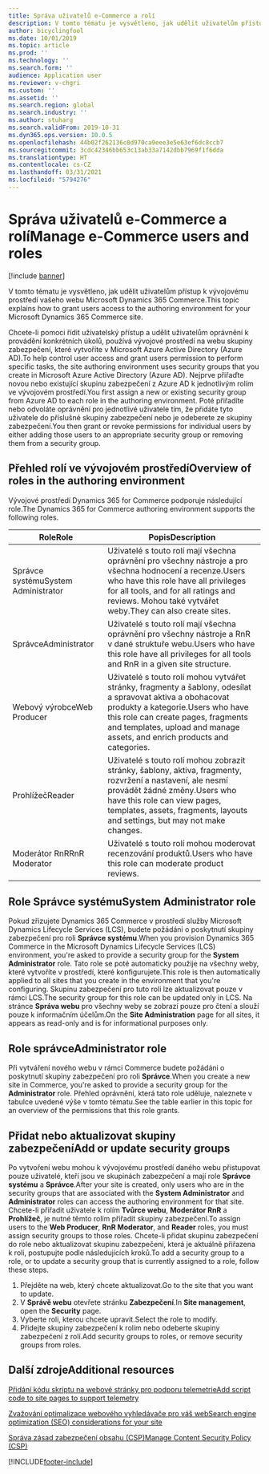 ```yaml
---
title: Správa uživatelů e-Commerce a rolí
description: V tomto tématu je vysvětleno, jak udělit uživatelům přístup k vývojovému prostředí vašeho webu Microsoft Dynamics 365 Commerce.
author: bicyclingfool
ms.date: 10/01/2019
ms.topic: article
ms.prod: ''
ms.technology: ''
ms.search.form: ''
audience: Application user
ms.reviewer: v-chgri
ms.custom: ''
ms.assetid: ''
ms.search.region: global
ms.search.industry: ''
ms.author: stuharg
ms.search.validFrom: 2019-10-31
ms.dyn365.ops.version: 10.0.5
ms.openlocfilehash: 44b02f262136c0d970ca9eee3e5e63ef6dc8ccb7
ms.sourcegitcommit: 3cdc42346bb653c13ab33a7142dbb7969f1f6dda
ms.translationtype: HT
ms.contentlocale: cs-CZ
ms.lasthandoff: 03/31/2021
ms.locfileid: "5794276"
---
```

# <a name="manage-e-commerce-users-and-roles"></a><span data-ttu-id="16faf-103">Správa uživatelů e-Commerce a rolí</span><span class="sxs-lookup"><span data-stu-id="16faf-103">Manage e-Commerce users and roles</span></span>


[!include [banner](includes/banner.md)]

<span data-ttu-id="16faf-104">V tomto tématu je vysvětleno, jak udělit uživatelům přístup k vývojovému prostředí vašeho webu Microsoft Dynamics 365 Commerce.</span><span class="sxs-lookup"><span data-stu-id="16faf-104">This topic explains how to grant users access to the authoring environment for your Microsoft Dynamics 365 Commerce site.</span></span>

<span data-ttu-id="16faf-105">Chcete-li pomoci řídit uživatelský přístup a udělit uživatelům oprávnění k provádění konkrétních úkolů, používá vývojové prostředí na webu skupiny zabezpečení, které vytvoříte v Microsoft Azure Active Directory (Azure AD).</span><span class="sxs-lookup"><span data-stu-id="16faf-105">To help control user access and grant users permission to perform specific tasks, the site authoring environment uses security groups that you create in Microsoft Azure Active Directory (Azure AD).</span></span> <span data-ttu-id="16faf-106">Nejprve přiřaďte novou nebo existující skupinu zabezpečení z Azure AD k jednotlivým rolím ve vývojovém prostředí.</span><span class="sxs-lookup"><span data-stu-id="16faf-106">You first assign a new or existing security group from Azure AD to each role in the authoring environment.</span></span> <span data-ttu-id="16faf-107">Poté přiřadíte nebo odvoláte oprávnění pro jednotlivé uživatele tím, že přidáte tyto uživatele do příslušné skupiny zabezpečení nebo je odeberete ze skupiny zabezpečení.</span><span class="sxs-lookup"><span data-stu-id="16faf-107">You then grant or revoke permissions for individual users by either adding those users to an appropriate security group or removing them from a security group.</span></span>

## <a name="overview-of-roles-in-the-authoring-environment"></a><span data-ttu-id="16faf-108">Přehled rolí ve vývojovém prostředí</span><span class="sxs-lookup"><span data-stu-id="16faf-108">Overview of roles in the authoring environment</span></span>

<span data-ttu-id="16faf-109">Vývojové prostředí Dynamics 365 for Commerce podporuje následující role.</span><span class="sxs-lookup"><span data-stu-id="16faf-109">The Dynamics 365 for Commerce authoring environment supports the following roles.</span></span>

| <span data-ttu-id="16faf-110">Role</span><span class="sxs-lookup"><span data-stu-id="16faf-110">Role</span></span>                 | <span data-ttu-id="16faf-111">Popis</span><span class="sxs-lookup"><span data-stu-id="16faf-111">Description</span></span> |
|----------------------|-------------|
| <span data-ttu-id="16faf-112">Správce systému</span><span class="sxs-lookup"><span data-stu-id="16faf-112">System Administrator</span></span> | <span data-ttu-id="16faf-113">Uživatelé s touto rolí mají všechna oprávnění pro všechny nástroje a pro všechna hodnocení a recenze.</span><span class="sxs-lookup"><span data-stu-id="16faf-113">Users who have this role have all privileges for all tools, and for all ratings and reviews.</span></span> <span data-ttu-id="16faf-114">Mohou také vytvářet weby.</span><span class="sxs-lookup"><span data-stu-id="16faf-114">They can also create sites.</span></span> |
| <span data-ttu-id="16faf-115">Správce</span><span class="sxs-lookup"><span data-stu-id="16faf-115">Administrator</span></span>   | <span data-ttu-id="16faf-116">Uživatelé s touto rolí mají všechna oprávnění pro všechny nástroje a RnR v dané struktuře webu.</span><span class="sxs-lookup"><span data-stu-id="16faf-116">Users who have this role have all privileges for all tools and RnR in a given site structure.</span></span> |
| <span data-ttu-id="16faf-117">Webový výrobce</span><span class="sxs-lookup"><span data-stu-id="16faf-117">Web Producer</span></span>         | <span data-ttu-id="16faf-118">Uživatelé s touto rolí mohou vytvářet stránky, fragmenty a šablony, odesílat a spravovat aktiva a obohacovat produkty a kategorie.</span><span class="sxs-lookup"><span data-stu-id="16faf-118">Users who have this role can create pages, fragments and templates, upload and manage assets, and enrich products and categories.</span></span> |
| <span data-ttu-id="16faf-119">Prohlížeč</span><span class="sxs-lookup"><span data-stu-id="16faf-119">Reader</span></span>               | <span data-ttu-id="16faf-120">Uživatelé s touto rolí mohou zobrazit stránky, šablony, aktiva, fragmenty, rozvržení a nastavení, ale nesmí provádět žádné změny.</span><span class="sxs-lookup"><span data-stu-id="16faf-120">Users who have this role can view pages, templates, assets, fragments, layouts and settings, but may not make changes.</span></span> |
| <span data-ttu-id="16faf-121">Moderátor RnR</span><span class="sxs-lookup"><span data-stu-id="16faf-121">RnR Moderator</span></span>        | <span data-ttu-id="16faf-122">Uživatelé s touto rolí mohou moderovat recenzování produktů.</span><span class="sxs-lookup"><span data-stu-id="16faf-122">Users who have this role can moderate product reviews.</span></span> |

## <a name="system-administrator-role"></a><span data-ttu-id="16faf-123">Role Správce systému</span><span class="sxs-lookup"><span data-stu-id="16faf-123">System Administrator role</span></span>

<span data-ttu-id="16faf-124">Pokud zřizujete Dynamics 365 Commerce v prostředí služby Microsoft Dynamics Lifecycle Services (LCS), budete požádáni o poskytnutí skupiny zabezpečení pro roli **Správce systému**.</span><span class="sxs-lookup"><span data-stu-id="16faf-124">When you provision Dynamics 365 Commerce in the Microsoft Dynamics Lifecycle Services (LCS) environment, you're asked to provide a security group for the **System Administrator** role.</span></span> <span data-ttu-id="16faf-125">Tato role se poté automaticky použije na všechny weby, které vytvoříte v prostředí, které konfigurujete.</span><span class="sxs-lookup"><span data-stu-id="16faf-125">This role is then automatically applied to all sites that you create in the environment that you're configuring.</span></span> <span data-ttu-id="16faf-126">Skupinu zabezpečení pro tuto roli lze aktualizovat pouze v rámci LCS.</span><span class="sxs-lookup"><span data-stu-id="16faf-126">The security group for this role can be updated only in LCS.</span></span> <span data-ttu-id="16faf-127">Na stránce **Správa webu** pro všechny weby se zobrazí pouze pro čtení a slouží pouze k informačním účelům.</span><span class="sxs-lookup"><span data-stu-id="16faf-127">On the **Site Administration** page for all sites, it appears as read-only and is for informational purposes only.</span></span>

## <a name="administrator-role"></a><span data-ttu-id="16faf-128">Role správce</span><span class="sxs-lookup"><span data-stu-id="16faf-128">Administrator role</span></span>

<span data-ttu-id="16faf-129">Při vytváření nového webu v rámci Commerce budete požádáni o poskytnutí skupiny zabezpečení pro roli **Správce**.</span><span class="sxs-lookup"><span data-stu-id="16faf-129">When you create a new site in Commerce, you're asked to provide a security group for the **Administrator** role.</span></span> <span data-ttu-id="16faf-130">Přehled oprávnění, která tato role uděluje, naleznete v tabulce uvedené výše v tomto tématu.</span><span class="sxs-lookup"><span data-stu-id="16faf-130">See the table earlier in this topic for an overview of the permissions that this role grants.</span></span>

## <a name="add-or-update-security-groups"></a><span data-ttu-id="16faf-131">Přidat nebo aktualizovat skupiny zabezpečení</span><span class="sxs-lookup"><span data-stu-id="16faf-131">Add or update security groups</span></span>

<span data-ttu-id="16faf-132">Po vytvoření webu mohou k vývojovému prostředí daného webu přistupovat pouze uživatelé, kteří jsou ve skupinách zabezpečení a mají role **Správce systému** a **Správce**.</span><span class="sxs-lookup"><span data-stu-id="16faf-132">After your site is created, only users who are in the security groups that are associated with the **System Administrator** and **Administrator** roles can access the authoring environment for that site.</span></span> <span data-ttu-id="16faf-133">Chcete-li přiřadit uživatele k rolím **Tvůrce webu**, **Moderátor RnR** a **Prohlížeč**, je nutné těmto rolím přiřadit skupiny zabezpečení.</span><span class="sxs-lookup"><span data-stu-id="16faf-133">To assign users to the **Web Producer**, **RnR Moderator**, and **Reader** roles, you must assign security groups to those roles.</span></span> <span data-ttu-id="16faf-134">Chcete-li přidat skupinu zabezpečení do role nebo aktualizovat skupinu zabezpečení, která je aktuálně přiřazena k roli, postupujte podle následujících kroků.</span><span class="sxs-lookup"><span data-stu-id="16faf-134">To add a security group to a role, or to update a security group that is currently assigned to a role, follow these steps.</span></span>

1. <span data-ttu-id="16faf-135">Přejděte na web, který chcete aktualizovat.</span><span class="sxs-lookup"><span data-stu-id="16faf-135">Go to the site that you want to update.</span></span>
1. <span data-ttu-id="16faf-136">V **Správě webu** otevřete stránku **Zabezpečení**.</span><span class="sxs-lookup"><span data-stu-id="16faf-136">In **Site management**, open the **Security** page.</span></span>
1. <span data-ttu-id="16faf-137">Vyberte roli, kterou chcete upravit.</span><span class="sxs-lookup"><span data-stu-id="16faf-137">Select the role to modify.</span></span>
1. <span data-ttu-id="16faf-138">Přidejte skupiny zabezpečení k rolím nebo odeberte skupiny zabezpečení z rolí.</span><span class="sxs-lookup"><span data-stu-id="16faf-138">Add security groups to roles, or remove security groups from roles.</span></span>

## <a name="additional-resources"></a><span data-ttu-id="16faf-139">Další zdroje</span><span class="sxs-lookup"><span data-stu-id="16faf-139">Additional resources</span></span>

[<span data-ttu-id="16faf-140">Přidání kódu skriptu na webové stránky pro podporu telemetrie</span><span class="sxs-lookup"><span data-stu-id="16faf-140">Add script code to site pages to support telemetry</span></span>](add-telemetry.md)

[<span data-ttu-id="16faf-141">Zvažování optimalizace webového vyhledávače pro váš web</span><span class="sxs-lookup"><span data-stu-id="16faf-141">Search engine optimization (SEO) considerations for your site</span></span>](search-engine-optimization-considerations.md)

[<span data-ttu-id="16faf-142">Správa zásad zabezpečení obsahu (CSP)</span><span class="sxs-lookup"><span data-stu-id="16faf-142">Manage Content Security Policy (CSP)</span></span>](manage-csp.md)


[!INCLUDE[footer-include](../includes/footer-banner.md)]